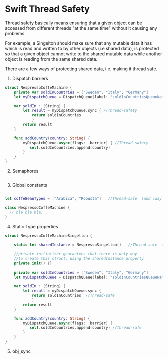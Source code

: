 # Swift Thread Safety


Thread safety basically means ensuring that a given object can be accessed from different threads "at the same time" without it causing any problems.

For example, a Singelton should make sure that any mutable data it has which is read and written to by other objects (i.e shared data), is protected so that a given object cannot write to the shared mutable data while another object is reading from the same shared data.

There are a few ways of protecting shared data, i.e. making it thread safe.


1. Dispatch barriers

```swift
struct NespressoCoffeMachine {
    private var soldInCountries = ["Sweden", "Italy", "Germany"]
    let myDispatchQueue = DispatchQueue(label: "soldInCountriesQueueName", attributes: .concurrent) //Thread-safety

    var soldIn : [String] {
        let result = myDispatchQueue.sync { //Thread-safety
            return soldInCountries  
            }
        return result
    }

    func addCountry(country: String) {
        myDispatchQueue.async(flags: .barrier) { //Thread-safety
           self.soldInCountries.append(country) 
        }
    }
}
```

2. Semaphores

```swift

```

3. Global constants

```swift

let coffeBeanTypes = ["Arabica", "Robusta"]   //Thread-safe  (and lazy loaded)

class NespressoCoffeMachine {
  // bla bla bla...
}

```

4. Static Type properties

```swift
struct NespressoCoffeMachineSingelton {
    
    static let sharedInstance = NespressoSingelton()   //Thread-safe  (and lazy loaded)

    //private initializer guarantees that there is only way 
    //to create this struct, using the sharedInstance property
    private init() {}
    
    private var soldInCountries = ["Sweden", "Italy", "Germany"]
    let myDispatchQueue = DispatchQueue(label: "soldInCountriesQueueName", attributes: .concurrent)

    var soldIn : [String] {
        let result = myDispatchQueue.sync {
            return soldInCountries  //Thread-safe
            }
        return result
    }

    func addCountry(country: String) {
        myDispatchQueue.async(flags: .barrier) {
           self.soldInCountries.append(country) //Thread-safe
        }
    }
}

```
5. obj_sync 



```swift

```
